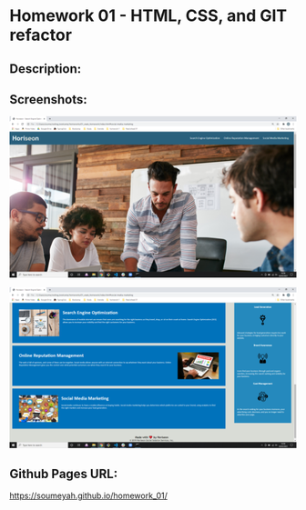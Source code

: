# Homework 01 - HTML, CSS, and GIT refactor


## Description:




## Screenshots:

![Screenshot of the top half of the homework webpage](screenshots\Screenshot-01.png "Screenshot top half of page")

![Screenshot of the bottom half of the homework webpage](screenshots\Screenshot-02.png "Screenshot bottom half of page")



## Github Pages URL:

https://soumeyah.github.io/homework_01/